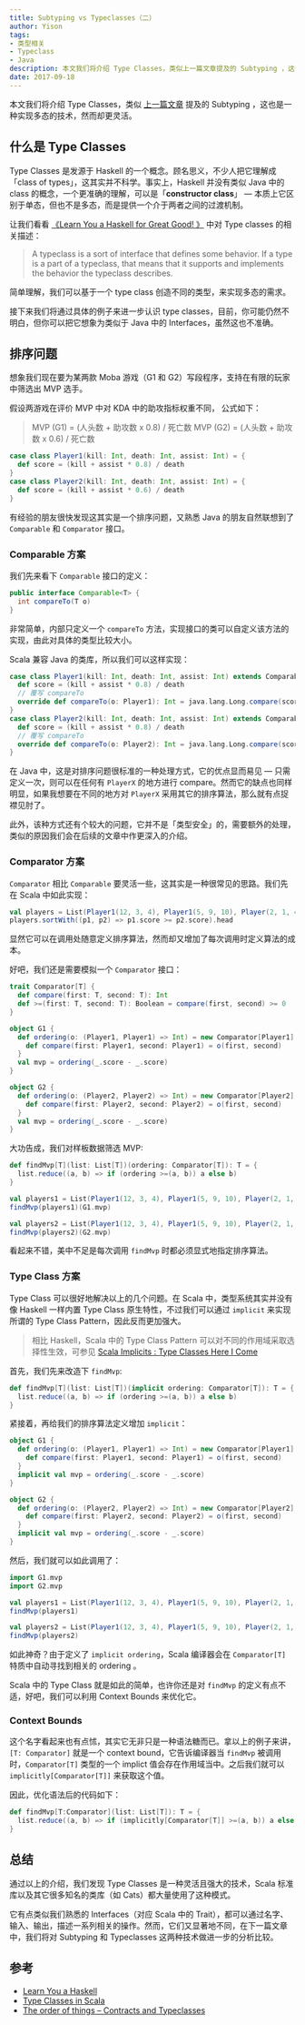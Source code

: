 ```yaml
---
title: Subtyping vs Typeclasses（二）
author: Yison
tags: 
- 类型相关
- Typeclass
- Java
description: 本文我们将介绍 Type Classes，类似上一篇文章提及的 Subtyping ，这也是一种实现多态的技术，然而却更灵活。
date: 2017-09-18
---
```


本文我们将介绍 Type Classes，类似 [上一篇文章](https://scala.cool/2017/08/subtyping-vs-typeclasses/) 提及的 Subtyping ，这也是一种实现多态的技术，然而却更灵活。

## 什么是 Type Classes

Type Classes 是发源于 Haskell 的一个概念。顾名思义，不少人把它理解成 「class of types」，这其实并不科学。事实上，Haskell 并没有类似 Java 中的 class 的概念，一个更准确的理解，可以是「**constructor class**」 — 本质上它区别于单态，但也不是多态，而是提供一个介于两者之间的过渡机制。

让我们看看 [《Learn You a Haskell for Great Good! 》](http://learnyouahaskell.com/introduction) 中对 Type classes 的相关描述：

> A typeclass is a sort of interface that defines some behavior. If a type is a part of a typeclass, that means that it supports and implements the behavior the typeclass describes. 

简单理解，我们可以基于一个 type class 创造不同的类型，来实现多态的需求。

接下来我们将通过具体的例子来进一步认识 type classes，目前，你可能仍然不明白，但你可以把它想象为类似于 Java 中的 Interfaces，虽然这也不准确。

## 排序问题

想象我们现在要为某两款 Moba 游戏（G1 和 G2）写段程序，支持在有限的玩家中筛选出 MVP 选手。

假设两游戏在评价 MVP 中对 KDA 中的助攻指标权重不同， 公式如下：
> MVP (G1) = (人头数 + 助攻数 x 0.8) / 死亡数
> MVP (G2) = (人头数 + 助攻数 x 0.6) / 死亡数

```scala
case class Player1(kill: Int, death: Int, assist: Int) = {
  def score = (kill + assist * 0.8) / death
}
case class Player2(kill: Int, death: Int, assist: Int) = {
  def score = (kill + assist * 0.6) / death
}
```

有经验的朋友很快发现这其实是一个排序问题，又熟悉 Java 的朋友自然联想到了 `Comparable` 和 `Comparator` 接口。

### Comparable 方案

我们先来看下 `Comparable` 接口的定义：
```java
public interface Comparable<T> {
  int compareTo(T o)
}
```

非常简单，内部只定义一个 `compareTo` 方法，实现接口的类可以自定义该方法的实现，由此对具体的类型比较大小。

Scala 兼容 Java 的类库，所以我们可以这样实现：
```scala
case class Player1(kill: Int, death: Int, assist: Int) extends Comparable[Player1] = {
  def score = (kill + assist * 0.8) / death
  // 覆写 compareTo
  override def compareTo(o: Player1): Int = java.lang.Long.compare(score, o.score)
}
case class Player2(kill: Int, death: Int, assist: Int) extends Comparable[Player2] = {
  def score = (kill + assist * 0.8) / death
  // 覆写 compareTo
  override def compareTo(o: Player2): Int = java.lang.Long.compare(score, o.score)
}
```

在 Java 中，这是对排序问题很标准的一种处理方式，它的优点显而易见 — 只需定义一次，则可以在任何有 `PlayerX` 的地方进行 compare。然而它的缺点也同样明显，如果我想要在不同的地方对 `PlayerX` 采用其它的排序算法，那么就有点捉襟见肘了。

此外，该种方式还有个较大的问题，它并不是「类型安全」的，需要额外的处理，类似的原因我们会在后续的文章中作更深入的介绍。

### Comparator 方案

`Comparator` 相比 `Comparable` 要灵活一些，这其实是一种很常见的思路。我们先在 Scala 中如此实现：

```scala
val players = List(Player1(12, 3, 4), Player1(5, 9, 10), Player(2, 1, 4))
players.sortWith((p1, p2) => p1.score >= p2.score).head
```

显然它可以在调用处随意定义排序算法，然而却又增加了每次调用时定义算法的成本。

好吧，我们还是需要模拟一个 `Comparator` 接口：
```scala
trait Comparator[T] {
  def compare(first: T, second: T): Int
  def >=(first: T, second: T): Boolean = compare(first, second) >= 0
}

object G1 {
  def ordering(o: (Player1, Player1) => Int) = new Comparator[Player1] {
    def compare(first: Player1, second: Player1) = o(first, second)
  }
  val mvp = ordering(_.score - _.score)
}

object G2 {
  def ordering(o: (Player2, Player2) => Int) = new Comparator[Player2] {
    def compare(first: Player2, second: Player2) = o(first, second)
  }
  val mvp = ordering(_.score - _.score)
}
```

大功告成，我们对样板数据筛选 MVP:
```scala
def findMvp[T](list: List[T])(ordering: Comparator[T]): T = {
  list.reduce((a, b) => if (ordering >=(a, b)) a else b)
}

val players1 = List(Player1(12, 3, 4), Player1(5, 9, 10), Player(2, 1, 4))
findMvp(players1)(G1.mvp)

val players2 = List(Player1(12, 3, 4), Player1(5, 9, 10), Player(2, 1, 4))
findMvp(players2)(G2.mvp)
```

看起来不错，美中不足是每次调用 `findMvp` 时都必须显式地指定排序算法。

### Type Class 方案

Type Class 可以很好地解决以上的几个问题。在 Scala 中，类型系统其实并没有像 Haskell 一样内置 Type Class 原生特性，不过我们可以通过 `implicit` 来实现所谓的 Type Class Pattern，因此反而更加强大。

> 相比 Haskell，Scala 中的 Type Class Pattern 可以对不同的作用域采取选择性生效，可参见 [Scala Implicits : Type Classes Here I Come](http://debasishg.blogspot.co.id/2010/06/scala-implicits-type-classes-here-i.html)

首先，我们先来改造下 `findMvp`:

```scala
def findMvp[T](list: List[T])(implicit ordering: Comparator[T]): T = {
  list.reduce((a, b) => if (ordering >=(a, b)) a else b)
}
```

紧接着，再给我们的排序算法定义增加 `implicit`：

```scala
object G1 {
  def ordering(o: (Player1, Player1) => Int) = new Comparator[Player1] {
    def compare(first: Player1, second: Player1) = o(first, second)
  }
  implicit val mvp = ordering(_.score - _.score)
}

object G2 {
  def ordering(o: (Player2, Player2) => Int) = new Comparator[Player2] {
    def compare(first: Player2, second: Player2) = o(first, second)
  }
  implicit val mvp = ordering(_.score - _.score)
}
```

然后，我们就可以如此调用了：

```scala
import G1.mvp
import G2.mvp

val players1 = List(Player1(12, 3, 4), Player1(5, 9, 10), Player(2, 1, 4))
findMvp(players1)

val players2 = List(Player1(12, 3, 4), Player1(5, 9, 10), Player(2, 1, 4))
findMvp(players2)
```

如此神奇？由于定义了 `implicit ordering`，Scala 编译器会在 `Comparator[T]` 特质中自动寻找到相关的 ordering 。

Scala 中的 Type Class 就是如此的简单，也许你还是对 `findMvp` 的定义有点不适，好吧，我们可以利用 Context Bounds 来优化它。

### Context Bounds

这个名字看起来也有点怵，其实它无非只是一种语法糖而已。拿以上的例子来讲，`[T: Comparator]` 就是一个 context bound，它告诉编译器当 `findMvp` 被调用时，`Comparator[T]` 类型的一个 implict 值会存在作用域当中。之后我们就可以 `implicitly[Comparator[T]]` 来获取这个值。

因此，优化语法后的代码如下：

```scala
def findMvp[T:Comparator](list: List[T]): T = {
  list.reduce((a, b) => if (implicitly[Comparator[T]] >=(a, b)) a else b)
}
```

## 总结

通过以上的介绍，我们发现 Type Classes 是一种灵活且强大的技术，Scala 标准库以及其它很多知名的类库（如 Cats）都大量使用了这种模式。

它有点类似我们熟悉的 Interfaces（对应 Scala 中的 Trait），都可以通过名字、输入、输出，描述一系列相关的操作。然而，它们又显著地不同，在下一篇文章中，我们将对 Subtyping 和 Typeclasses 这两种技术做进一步的分析比较。

## 参考

- [Learn You a Haskell](http://learnyouahaskell.com/)
- [Type Classes in Scala](https://medium.com/@aarshkshah1992/type-classes-in-scala-d968d77bc711)
- [The order of things – Contracts and Typeclasses](http://frankraiser.de/wordpress/?p=162)
